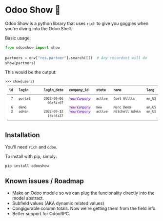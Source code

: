 # Odoo Show 🔎️

Odoo Show is a python library that uses `rich` to give you goggles when you're diving
into the Odoo Shell.

Basic usage:

```python
from odooshow import show

partners = env["res.partner"].search([])  # Any recordset will do
show(partners)
```

This would be the output:

![Resulting table](./doc/img/fig_1.png)

## Installation

You'll need `rich` and `odoo`.

To install with pip, simply:

```bash
pip install odooshow
```

## Known issues / Roadmap

- Make an Odoo module so we can plug the funcionality directly into the model abstract.
- Subfield values (AKA dynamic related values)
- Congigurable column totals. Now we're getting them from the field info.
- Better support for OdooRPC.
